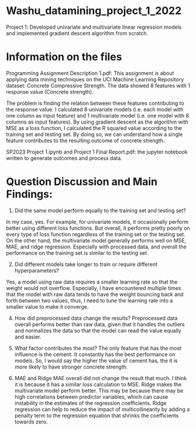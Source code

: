 # Washu_datamining_project_1_2022
Project 1: Developed univariate and multivariate linear regression models and implemented gradient descent algorithm from scratch.

# Information on the files

Programming Assignment Description 1.pdf: This assignment is about applying data mining techniques on the UCI Machine Learning Repository dataset: Concrete Compressive Strength. The data showed 8 features with 1 response value (Concrete strength). 

The problem is finding the relation between these features contributing to the response value. I calculated 8 univariate models (i.e. each model with one column as input feature) and 1 multivariate model (i.e. one model with 8 columns as input features).
By using gradient descent as the algorithm with MSE as a loss function, I calculated the R squared value according to the training set and testing set. By doing so, we can understand how a single feature contributes to the resulting outcome of concrete strength. 

SP2023 Project 1.ipynb and Project 1 Final Report.pdf: the jupyter notebook written to generate outcomes and process data. 

# Question Discussion and Main Findings: 

1. Did the same model perform equally to the training set and testing set?

In my case, yes. For example, for univariate models, it occasionally perform better using different loss functions. But overall, it performs pretty poorly on every type of loss function regardless of the training set or the testing set. On the other hand, the multivariate model generally performs well on MSE, MAE, and ridge regression. Especially with processed data, and overall the performance on the training set is similar to the testing set.

2. Did different models take longer to train or require different hyperparameters?

Yes, a model using raw data requires a smaller learning rate so that the weight would not overflow. Especially, I have encountered multiple times that the model with raw data tends to have the weight bouncing back and forth between two values, thus, I need to tune the learning rate into a smaller value to make it converge.

4. How did preprocessed data change the results?
   Preprocessed data overall performs better than raw data, given that it handles the outliers and normalizes the data so that the model can read the value equally and easier.

6. What factor contributes the most?
   The only feature that has the most influence is the cement. It constantly has the best performance on models. So, I would say the higher the value of cement has, the it is more likely to have stronger concrete strength.

7. MAE and Ridge
   MAE overall did not change the result that much. I think it is because it has a similar loss calculation to MSE.
Ridge makes the multivariate model perform better. This may be because there may be high correlations between predictor variables, which can cause instability in the estimates of the regression coefficients. Ridge regression can help to reduce the impact of multicollinearity by adding a penalty term to the regression equation that shrinks the coefficients towards zero.




